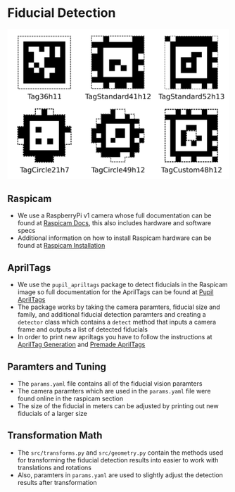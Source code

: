 # Fiducial Detection

![Fiducial Tag Families](apriltag_families.png)

## Raspicam
* We use a RaspberryPi v1 camera whose full documentation can be found at [Raspicam Docs](https://www.raspberrypi.org/documentation/hardware/camera/), this also includes hardware and software specs 
* Additional information on how to install Raspicam hardware can be found at [Raspicam Installation](https://thepihut.com/blogs/raspberry-pi-tutorials/16021420-how-to-install-use-the-raspberry-pi-camera)

## AprilTags
* We use the `pupil_apriltags` package to detect fiducials in the Raspicam image so full documentation for the AprilTags can be found at [Pupil AprilTags](https://pypi.org/project/pupil-apriltags/)
* The package works by taking the camera paramters, fiducial size and family, and additional fiducial detection paramters and creating a `detector` class which contains a `detect` method that inputs a camera frame and outputs a list of detected fiducials
* In order to print new apriltags you have to follow the instructions at [AprilTag Generation](https://github.com/AprilRobotics/apriltag-generation) and [Premade AprilTags](https://github.com/AprilRobotics/apriltag-imgs)

## Paramters and Tuning
* The `params.yaml` file contains all of the fiducial vision paramters
* The camera paramters which are used in the `params.yaml` file were found online in the raspicam section
* The size of the fiducial in meters can be adjusted by printing out new fiducials of a larger size 

## Transformation Math
* The `src/transforms.py` and `src/geometry.py` contain the methods used for transforming the fiducial detection results into easier to work with translations and rotations 
* Also, paramters in `params.yaml` are used to slightly adjust the detection results after transformation